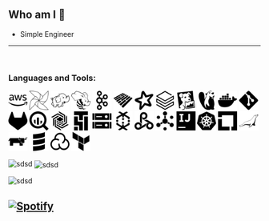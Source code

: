 ## Who am I  👋
- Simple Engineer

----

<br/>

### Languages and Tools:

<p align="left">
  <img src="https://github.com/ROM-mm/ROM-mm/blob/main/src/img/amazonwebservices.svg" alt="AWS" width="38px" />
  <img src="https://github.com/ROM-mm/ROM-mm/blob/main/src/img/apacheairflow.svg" alt="Apache Airflow" width="38px" />
  <img src="https://github.com/ROM-mm/ROM-mm/blob/main/src/img/apachehadoop.svg" alt="Apache Hadoop" width="38px" />
  <img src="https://github.com/ROM-mm/ROM-mm/blob/main/src/img/apachehive.svg" alt="Apache Hive" width="38px" />
  <img src="https://github.com/ROM-mm/ROM-mm/blob/main/src/img/apachekafka.svg" alt="Apache Kafka" width="38px" />
  <img src="https://github.com/ROM-mm/ROM-mm/blob/main/src/img/apacheparquet.svg" alt="Apache Parquet" width="38px" />
  <img src="https://github.com/ROM-mm/ROM-mm/blob/main/src/img/apachespark.svg" alt="Apache Spark" width="38px" />
  <img src="https://github.com/ROM-mm/ROM-mm/blob/main/src/img/databricks.svg" alt="Databricks" width="38px" />
  <img src="https://github.com/ROM-mm/ROM-mm/blob/main/src/img/datadog.svg" alt="Datadog" width="38px" />
  <img src="https://github.com/ROM-mm/ROM-mm/blob/main/src/img/dbeaver.svg" alt="DBeaver" width="38px" />
  <img src="https://github.com/ROM-mm/ROM-mm/blob/main/src/img/docker.svg" alt="Docker" width="38px" />
  <img src="https://github.com/ROM-mm/ROM-mm/blob/main/src/img/git.svg" alt="Git" width="38px" />
  <img src="https://github.com/ROM-mm/ROM-mm/blob/main/src/img/gitlab.svg" alt="GitLab" width="38px" />
  <img src="https://github.com/ROM-mm/ROM-mm/blob/main/src/img/googlebigquery.svg" alt="Google BigQuery" width="38px" />
  <img src="https://github.com/ROM-mm/ROM-mm/blob/main/src/img/googlebigtable.svg" alt="Google Bigtable" width="38px" />
  <img src="https://github.com/ROM-mm/ROM-mm/blob/main/src/img/googlecloudcomposer.svg" alt="Google Cloud Composer" width="38px" />
  <img src="https://github.com/ROM-mm/ROM-mm/blob/main/src/img/googlecloudstorage.svg" alt="Google Cloud Storage" width="38px" />
  <img src="https://github.com/ROM-mm/ROM-mm/blob/main/src/img/googledataflow.svg" alt="Google Dataflow" width="38px" />
  <img src="https://github.com/ROM-mm/ROM-mm/blob/main/src/img/googledataproc.svg" alt="Google Dataproc" width="38px" />
  <img src="https://github.com/ROM-mm/ROM-mm/blob/main/src/img/googlepubsub.svg" alt="Google Pub/Sub" width="38px" />
  <img src="https://github.com/ROM-mm/ROM-mm/blob/main/src/img/intellijidea.svg" alt="IntelliJ IDEA" width="38px" />
  <img src="https://github.com/ROM-mm/ROM-mm/blob/main/src/img/kubernetes.svg" alt="Kubernetes" width="38px" />
  <img src="https://github.com/ROM-mm/ROM-mm/blob/main/src/img/linuxfoundation.svg" alt="Linux Foundation" width="38px" />
  <img src="https://github.com/ROM-mm/ROM-mm/blob/main/src/img/mariadbfoundation.svg" alt="MariaDB Foundation" width="38px" />
  <img src="https://github.com/ROM-mm/ROM-mm/blob/main/src/img/rancher.svg" alt="Rancher" width="38px" />
  <img src="https://github.com/ROM-mm/ROM-mm/blob/main/src/img/scala.svg" alt="Scala" width="38px" />
  <img src="https://github.com/ROM-mm/ROM-mm/blob/main/src/img/sonarcloud.svg" alt="SonarCloud" width="38px" />
  <img src="https://github.com/ROM-mm/ROM-mm/blob/main/src/img/terraform.svg" alt="Terraform" width="38px" />
</p>

<p><img align="left" src="https://github-readme-stats.vercel.app/api/top-langs?username=ROM-mm&show_icons=true&locale=en&layout=compact" alt="sdsd" /></p>

<p>&nbsp;<img align="center" src="https://github-readme-stats.vercel.app/api?username=ROM-mm&show_icons=true&locale=en" alt="sdsd" /></p>

<p><img align="center" src="https://github-readme-streak-stats.herokuapp.com/?user=ROM-mm&" alt="sdsd" /></p>


[![Spotify](https://github-readme-remake.vercel.app/api/spotify)]()
<br/>
---

